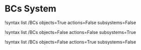 <!-- MOOSE Documentation Stub: Remove this when content is added. -->

# BCs System

!syntax list /BCs objects=True actions=False subsystems=False

!syntax list /BCs objects=False actions=False subsystems=True

!syntax list /BCs objects=False actions=True subsystems=False
